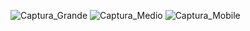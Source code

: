 ![Captura_Grande](https://user-images.githubusercontent.com/71507159/105579462-8b97e600-5d65-11eb-8deb-addd693d1387.jpg)
![Captura_Medio](https://user-images.githubusercontent.com/71507159/105579463-8c307c80-5d65-11eb-9069-8225e0b80bfc.jpg)
![Captura_Mobile](https://user-images.githubusercontent.com/71507159/105579464-8c307c80-5d65-11eb-8d34-111e0e0d357a.jpg)

